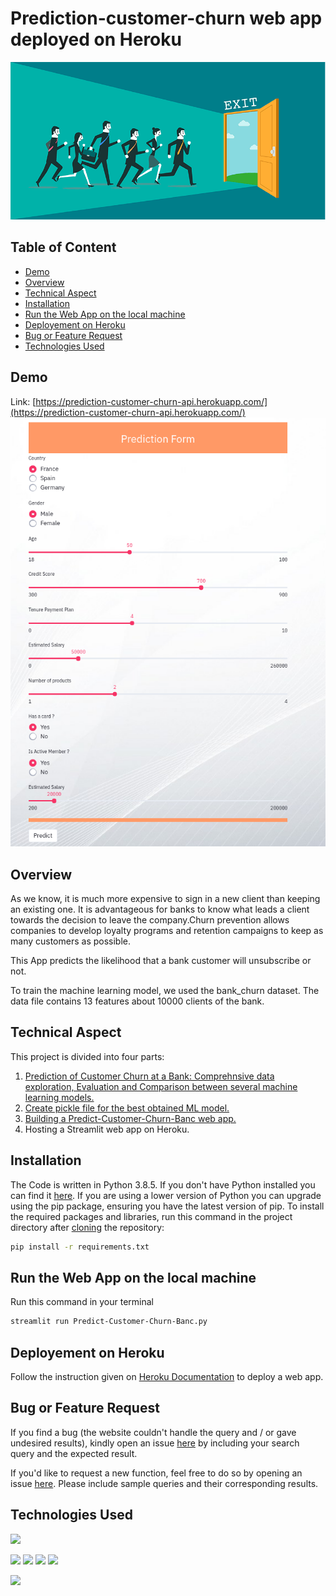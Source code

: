 # Prediction-customer-churn web app deployed on Heroku

![](https://github.com/kh-bilal/Data-Science-Portfolio/blob/main/Prediction_of_customer_churn_at_a_bank/img.png)

## Table of Content
  * [Demo](#demo)
  * [Overview](#overview)
  * [Technical Aspect](#technical-aspect)
  * [Installation](#installation)
  * [Run the Web App on the local machine](#run-the-Web-app-on-the-local-machine)
  * [Deployement on Heroku](#deployement-on-heroku)
  * [Bug or Feature Request](#bug-or-feature-request)
  * [Technologies Used](#technologies-used)
  
## Demo
Link: [https://prediction-customer-churn-api.herokuapp.com/](https://prediction-customer-churn-api.herokuapp.com/) 
[![](https://github.com/kh-bilal/Data-Science-Portfolio/blob/main/Prediction_of_customer_churn_at_a_bank/bank.png)](https://prediction-customer-churn-api.herokuapp.com/)


## Overview
As we know, it is much more expensive to sign in a new client than keeping an existing one. It is advantageous for banks to know what leads a client towards the decision to leave the company.Churn prevention allows companies to develop loyalty programs and retention campaigns to keep as many customers as possible.

This App predicts the likelihood that a bank customer will unsubscribe or not. 

To train the machine learning model, we used the bank_churn dataset. The data file contains 13 features about 10000 clients of the bank.

## Technical Aspect
This project is divided into four parts:
1. [Prediction of Customer Churn at a Bank: Comprehnsive data exploration, Evaluation and Comparison between several machine learning models.](https://github.com/kh-bilal/Data-Science-Portfolio/blob/main/Prediction_of_customer_churn_at_a_bank/prediction_of_customer_churn_at_a_bank.ipynb)
2. [Create pickle file for the best obtained ML model.](https://github.com/kh-bilal/Data-Science-Portfolio/blob/main/Prediction_of_customer_churn_at_a_bank/Create_pkl.ipynb)
3. [Building a Predict-Customer-Churn-Banc web app.](https://github.com/kh-bilal/Data-Science-Portfolio/blob/main/Prediction_of_customer_churn_at_a_bank/Predict-Customer-Churn-Banc.py)
4. Hosting a Streamlit web app on Heroku.

## Installation
The Code is written in Python 3.8.5. If you don't have Python installed you can find it [here](https://www.python.org/downloads/). If you are using a lower version of Python you can upgrade using the pip package, ensuring you have the latest version of pip. To install the required packages and libraries, run this command in the project directory after [cloning](https://www.howtogeek.com/451360/how-to-clone-a-github-repository/) the repository:
```bash
pip install -r requirements.txt
```
## Run the Web App on the local machine
Run this command in your terminal 
```bash
streamlit run Predict-Customer-Churn-Banc.py
```
## Deployement on Heroku
Follow the instruction given on [Heroku Documentation](https://devcenter.heroku.com/articles/getting-started-with-python) to deploy a web app.

## Bug or Feature Request
If you find a bug (the website couldn't handle the query and / or gave undesired results), kindly open an issue [here](https://github.com/kh-bilal/Data-Science-Portfolio/issues/new) by including your search query and the expected result.

If you'd like to request a new function, feel free to do so by opening an issue [here](https://github.com/kh-bilal/Data-Science-Portfolio/issues/new). Please include sample queries and their corresponding results.

## Technologies Used

![](https://forthebadge.com/images/badges/made-with-python.svg)

[<img target="_blank" src="https://www.analyticsvidhya.com/wp-content/uploads/2015/01/scikit-learn-logo.png" width=280>](https://www.analyticsvidhya.com/wp-content/uploads/2015/01/scikit-learn-logo.png) [<img target="_blank" src="https://static.javatpoint.com/tutorial/pandas/images/python-pandas.png" width=200>](https://static.javatpoint.com/tutorial/pandas/images/python-pandas.png) [<img target="_blank" src="https://miro.medium.com/max/765/1*cyXCE-JcBelTyrK-58w6_Q.png" width=280>](https://miro.medium.com/max/765/1*cyXCE-JcBelTyrK-58w6_Q.png) [<img target="_blank" src="https://assets.website-files.com/5dc3b47ddc6c0c2a1af74ad0/5e18182ad27bcfbb9dff263a_RGB_Logo_Horizontal_Color_Light_Bg.png" width=200>](https://assets.website-files.com/5dc3b47ddc6c0c2a1af74ad0/5e18182ad27bcfbb9dff263a_RGB_Logo_Horizontal_Color_Light_Bg.png)

[<img target="_blank" src="https://logos-download.com/wp-content/uploads/2016/09/Heroku_logo.png" width=280>](https://logos-download.com/wp-content/uploads/2016/09/Heroku_logo.png)

